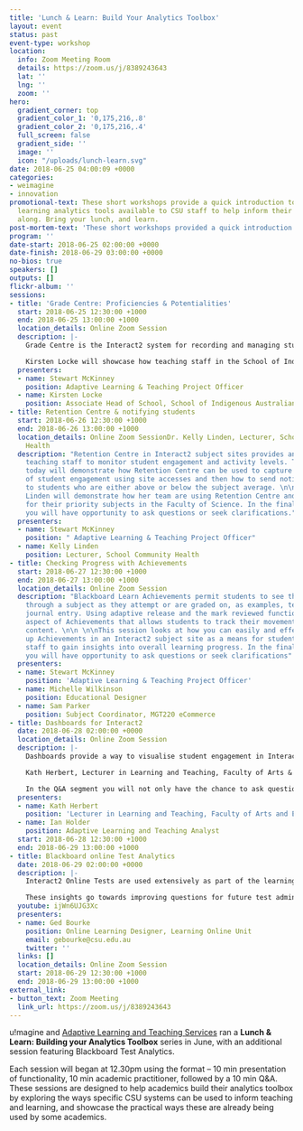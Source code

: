 ```yaml
---
title: 'Lunch & Learn: Build Your Analytics Toolbox'
layout: event
status: past
event-type: workshop
location:
  info: Zoom Meeting Room
  details: https://zoom.us/j/8389243643
  lat: ''
  lng: ''
  zoom: ''
hero:
  gradient_corner: top
  gradient_color_1: '0,175,216,.8'
  gradient_color_2: '0,175,216,.4'
  full_screen: false
  gradient_side: ''
  image: ''
  icon: "/uploads/lunch-learn.svg"
date: 2018-06-25 04:00:09 +0000
categories:
- weimagine
- innovation
promotional-text: These short workshops provide a quick introduction to some of the
  learning analytics tools available to CSU staff to help inform their teaching. Come
  along. Bring your lunch, and learn.
post-mortem-text: 'These short workshops provided a quick introduction to some of the learning analytics tools available to CSU staff to help inform their teaching. These short sessions allowed staff to bring their lunch along and learn.'
program: ''
date-start: 2018-06-25 02:00:00 +0000
date-finish: 2018-06-29 03:00:00 +0000
no-bios: true
speakers: []
outputs: []
flickr-album: ''
sessions:
- title: 'Grade Centre: Proficiencies & Potentialities'
  start: 2018-06-25 12:30:00 +1000
  end: 2018-06-25 13:00:00 +1000
  location_details: Online Zoom Session
  description: |-
    Grade Centre is the Interact2 system for recording and managing students' marks for assessments and their final grades. What is not often realised is that, through its potential for analytics reporting, Grade Centre is much more than just an administrative area. The session will show how Grade Centre data flow through to trigger Retention Centre alert rules and are employed in two of the Site Analytics integrated reports.

    Kirsten Locke will showcase how teaching staff in the School of Indigenous Australian Studies are using Grade Centre more dynamically in their practice, with an aim towards gaining better insights into student engagement and performance using analytics. In the final Q&A segment you will have opportunity to ask questions or seek clarifications.
  presenters:
  - name: Stewart McKinney
    position: Adaptive Learning & Teaching Project Officer
  - name: Kirsten Locke
    position: Associate Head of School, School of Indigenous Australian Studies
- title: Retention Centre & notifying students
  start: 2018-06-26 12:30:00 +1000
  end: 2018-06-26 13:00:00 +1000
  location_details: Online Zoom SessionDr. Kelly Linden, Lecturer, School Community
    Health
  description: "Retention Centre in Interact2 subject sites provides an easy way for
    teaching staff to monitor student engagement and activity levels. The session
    today will demonstrate how Retention Centre can be used to capture the picture
    of student engagement using site accesses and then how to send notification ‘nudges’
    to students who are either above or below the subject average. \n\n \n\nKelly
    Linden will demonstrate how her team are using Retention Centre and notifications
    for their priority subjects in the Faculty of Science. In the final Q&A segment
    you will have opportunity to ask questions or seek clarifications."
  presenters:
  - name: Stewart McKinney
    position: " Adaptive Learning & Teaching Project Officer"
  - name: Kelly Linden
    position: Lecturer, School Community Health
- title: Checking Progress with Achievements
  start: 2018-06-27 12:30:00 +1000
  end: 2018-06-27 13:00:00 +1000
  location_details: Online Zoom Session
  description: "Blackboard Learn Achievements permit students to see their progress
    through a subject as they attempt or are graded on, as examples, tests or a reflective
    journal entry. Using adaptive release and the mark reviewed function is an additional
    aspect of Achievements that allows students to track their movement through learning
    content. \n\n \n\nThis session looks at how you can easily and effectively set
    up Achievements in an Interact2 subject site as a means for students and teaching
    staff to gain insights into overall learning progress. In the final Q&A segment
    you will have opportunity to ask questions or seek clarifications"
  presenters:
  - name: Stewart McKinney
    position: 'Adaptive Learning & Teaching Project Officer'
  - name: Michelle Wilkinson
    position: Educational Designer
  - name: Sam Parker
    position: Subject Coordinator, MGT220 eCommerce
- title: Dashboards for Interact2
  date: 2018-06-28 02:00:00 +0000
  location_details: Online Zoom Session
  description: |-
    Dashboards provide a way to visualise student engagement in Interact2 subject sites. Hear about the development of a dashboard for the Lecturers in Learning and Teaching, Faculty of Arts & Education, and how it can be used to determine how student engagement relates to the design of subject sites.

    Kath Herbert, Lecturer in Learning and Teaching, Faculty of Arts & Education, will describe how she uses the dashboard to talk to academics about i2 site engagement and i2 site design.

    In the Q&A segment you will not only have the chance to ask questions of Ian and Kath, but you can suggest your own visualisations or data you’d like to see to help examine and improve your teaching and your students’ learning.
  presenters:
  - name: Kath Herbert
    position: 'Lecturer in Learning and Teaching, Faculty of Arts and Education'
  - name: Ian Holder
    position: Adaptive Learning and Teaching Analyst
  start: 2018-06-28 12:30:00 +1000
  end: 2018-06-29 13:00:00 +1000
- title: Blackboard online Test Analytics
  date: 2018-06-29 02:00:00 +0000
  description: |-
    Interact2 Online Tests are used extensively as part of the learning design for many subjects to measure student knowledge and gauge progress. The effectiveness of online tests can be checked by using Item Analysis. Item Analysis provides statistics on overall individual performances and test performance. This data helps you recognise questions that might be poor discriminators of student performance.

    These insights go towards improving questions for future test administrations and can provide the basis for supplementary or developmental content.
  youtube: ijWn6UJG3Xc
  presenters:
  - name: Ged Bourke
    position: Online Learning Designer, Learning Online Unit
    email: gebourke@csu.edu.au
    twitter: ''
  links: []
  location_details: Online Zoom Session
  start: 2018-06-29 12:30:00 +1000
  end: 2018-06-29 13:00:00 +1000
external_link:
- button_text: Zoom Meeting
  link_url: https://zoom.us/j/8389243643
---
```


u!magine and [Adaptive Learning and Teaching Services](http://www.csu.edu.au/division/learning-and-teaching/home/analytics-and-evaluations) ran a **Lunch & Learn: Building your Analytics Toolbox** series in June, with an additional session featuring Blackboard Test Analytics.

Each session will began at 12.30pm using the format – 10 min presentation of functionality, 10 min academic practitioner, followed by a 10 min Q&A. These sessions are designed to help academics build their analytics toolbox by exploring the ways specific CSU systems can be used to inform teaching and learning, and showcase the practical ways these are already being used by some academics.
